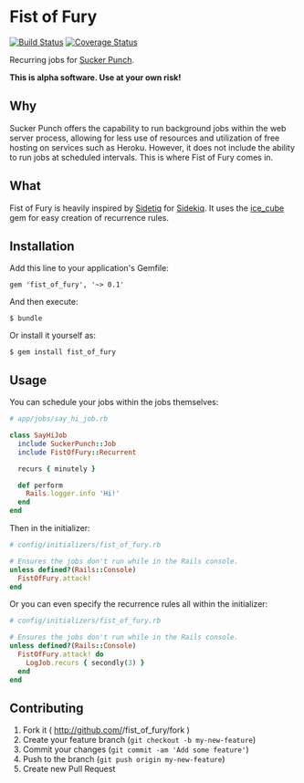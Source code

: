 # Fist of Fury

[![Build Status](https://travis-ci.org/facto/fist_of_fury.png?branch=master)](https://travis-ci.org/facto/fist_of_fury)
[![Coverage Status](https://coveralls.io/repos/facto/fist_of_fury/badge.png)](https://coveralls.io/r/facto/fist_of_fury)

Recurring jobs for [Sucker Punch](https://github.com/brandonhilkert/sucker_punch).

**This is alpha software. Use at your own risk!**

## Why

Sucker Punch offers the capability to run background jobs within the web server process, allowing for less use of resources and utilization of free hosting on services such as Heroku. However, it does not include the ability to run jobs at scheduled intervals. This is where Fist of Fury comes in.

## What

Fist of Fury is heavily inspired by [Sidetiq](https://github.com/tobiassvn/sidetiq) for [Sidekiq](https://github.com/mperham/sidekiq). It uses the [ice_cube](https://github.com/seejohnrun/ice_cube) gem for easy creation of recurrence rules.

## Installation

Add this line to your application's Gemfile:

    gem 'fist_of_fury', '~> 0.1'

And then execute:

    $ bundle

Or install it yourself as:

    $ gem install fist_of_fury

## Usage

You can schedule your jobs within the jobs themselves:

```Ruby
# app/jobs/say_hi_job.rb

class SayHiJob
  include SuckerPunch::Job
  include FistOfFury::Recurrent

  recurs { minutely }

  def perform
    Rails.logger.info 'Hi!'
  end
end
```

Then in the initializer:

```Ruby
# config/initializers/fist_of_fury.rb

# Ensures the jobs don't run while in the Rails console.
unless defined?(Rails::Console)
  FistOfFury.attack!
end
```

Or you can even specify the recurrence rules all within the initializer:

```Ruby
# config/initializers/fist_of_fury.rb

# Ensures the jobs don't run while in the Rails console.
unless defined?(Rails::Console)
  FistOfFury.attack! do
    LogJob.recurs { secondly(3) }
  end
end
```


## Contributing

1. Fork it ( http://github.com/<my-github-username>/fist_of_fury/fork )
2. Create your feature branch (`git checkout -b my-new-feature`)
3. Commit your changes (`git commit -am 'Add some feature'`)
4. Push to the branch (`git push origin my-new-feature`)
5. Create new Pull Request
